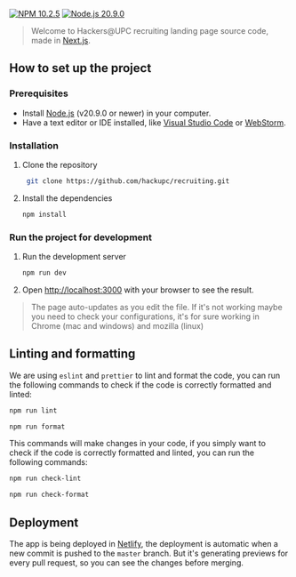 [![NPM 10.2.5](https://img.shields.io/badge/npm-10.1.0-blue.svg)](https://www.npmjs.com/package/npm/v/10.1.0)
[![Node.js 20.9.0](https://img.shields.io/badge/node-20.9.0-green.svg)](https://nodejs.org/en/download/releases/)

> Welcome to Hackers@UPC recruiting landing page source code, made in [Next.js](https://nextjs.org/).

## How to set up the project

### Prerequisites

- Install [Node.js](https://nodejs.org/en/download/) (v20.9.0 or newer) in your computer.
- Have a text editor or IDE installed, like [Visual Studio Code](https://code.visualstudio.com/) or [WebStorm](https://www.jetbrains.com/webstorm/).


### Installation

1. Clone the repository

   ```bash
    git clone https://github.com/hackupc/recruiting.git
   ```

2. Install the dependencies

   ```bash
   npm install
   ```

### Run the project for development

1. Run the development server

   ```bash
   npm run dev
   ```

2. Open [http://localhost:3000](http://localhost:3000) with your browser to see the result.

> The page auto-updates as you edit the file. If it's not working maybe you need to check your configurations, it's for sure working in Chrome (mac and windows) and mozilla (linux)


## Linting and formatting

We are using `eslint` and `prettier` to lint and format the code, you can run the following commands to check if the code is correctly formatted and linted:

```bash
npm run lint
```

```bash
npm run format
```

This commands will make changes in your code, if you simply want to check if the code is correctly formatted and linted, you can run the following commands:

```bash
npm run check-lint
```

```bash
npm run check-format
```

## Deployment

The app is being deployed in [Netlify](https://www.netlify.com/), the deployment is automatic when a new commit is pushed to the `master` branch. But it's generating previews for every pull request, so you can see the changes before merging.
